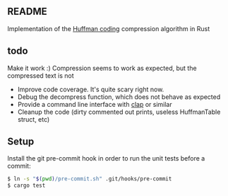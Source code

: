 ## README

Implementation of the [Huffman coding](https://en.wikipedia.org/wiki/Huffman_coding) compression algorithm in Rust

## todo

Make it work :) Compression seems to work as expected, but the compressed text is not

 - Improve code coverage. It's quite scary right now.
 - Debug the decompress function, which does not behave as expected
 - Provide a command line interface with [clap](https://clap.rs/) or similar
 - Cleanup the code (dirty commented out prints, useless HuffmanTable struct, etc)

## Setup

Install the git pre-commit hook in order to run the unit tests before a commit:

```bash
$ ln -s "$(pwd)/pre-commit.sh" .git/hooks/pre-commit
$ cargo test
```
